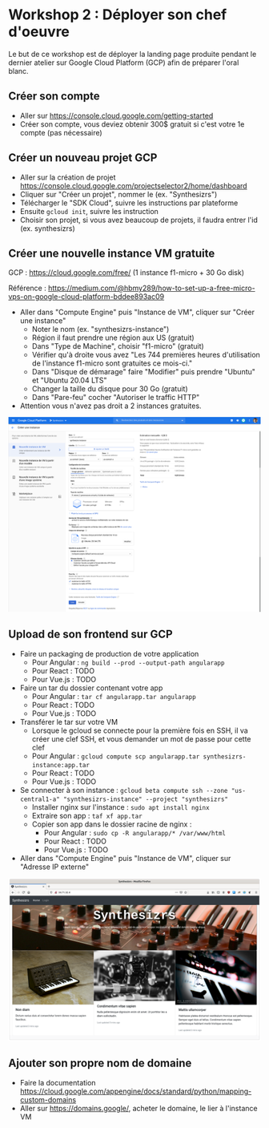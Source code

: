 # Workshop 2 : Déployer son chef d'oeuvre

Le but de ce workshop est de déployer la landing page produite pendant le dernier atelier sur Google Cloud Platform (GCP) afin de préparer l'oral blanc.

## Créer son compte

- Aller sur https://console.cloud.google.com/getting-started
- Créer son compte, vous deviez obtenir 300$ gratuit si c'est votre 1e compte (pas nécessaire)

## Créer un nouveau projet GCP

- Aller sur la création de projet https://console.cloud.google.com/projectselector2/home/dashboard
- Cliquer sur "Créer un projet", nommer le (ex. "Synthesizrs")
- Télécharger le "SDK Cloud", suivre les instructions par plateforme
- Ensuite `gcloud init`, suivre les instruction
- Choisir son projet, si vous avez beaucoup de projets, il faudra entrer l'id (ex. synthesizrs)

## Créer une nouvelle instance VM gratuite

GCP : https://cloud.google.com/free/ (1 instance f1-micro + 30 Go disk)

Référence : https://medium.com/@hbmy289/how-to-set-up-a-free-micro-vps-on-google-cloud-platform-bddee893ac09 

- Aller dans "Compute Engine" puis "Instance de VM", cliquer sur "Créer une instance"
    - Noter le nom (ex. "synthesizrs-instance")
    - Région il faut prendre une région aux US (gratuit) 
    - Dans "Type de Machine", choisir "f1-micro" (gratuit)
    - Vérifier qu'à droite vous avez "Les 744 premières heures d'utilisation de l'instance f1-micro sont gratuites ce mois-ci."
    - Dans "Disque de démarage" faire "Modifier" puis prendre "Ubuntu" et "Ubuntu 20.04 LTS"
    - Changer la taille du disque pour 30 Go (gratuit)
    - Dans "Pare-feu" cocher "Autoriser le traffic HTTP"
- Attention vous n'avez pas droit a 2 instances gratuites.

![Workshop Deploy GCP create instance](./workshop-deploy-project-create-instance.png)

## Upload de son frontend sur GCP

- Faire un packaging de production de votre application
    - Pour Angular : `ng build --prod --output-path angularapp`
    - Pour React : TODO
    - Pour Vue.js : TODO
- Faire un tar du dossier contenant votre app
    - Pour Angular : `tar cf angularapp.tar angularapp`
    - Pour React : TODO
    - Pour Vue.js : TODO
- Transférer le tar sur votre VM
    - Lorsque le gcloud se connecte pour la première fois en SSH, il va créer une clef SSH, et vous demander un mot de passe pour cette clef
    - Pour Angular : `gcloud compute scp angularapp.tar synthesizrs-instance:app.tar`
    - Pour React : TODO
    - Pour Vue.js : TODO
- Se connecter à son instance : `gcloud beta compute ssh --zone "us-central1-a" "synthesizrs-instance" --project "synthesizrs"`
    - Installer nginx sur l'instance : `sudo apt install nginx`
    - Extraire son app : `taf xf app.tar`
    - Copier son app dans le dossier racine de nginx :
        - Pour Angular : `sudo cp -R angularapp/* /var/www/html`
        - Pour React : TODO
        - Pour Vue.js : TODO
- Aller dans "Compute Engine" puis "Instance de VM", cliquer sur "Adresse IP externe"

![Workshop Deploy GCP deploy done](./workshop-deploy-project-deploy-done.png)

## Ajouter son propre nom de domaine

- Faire la documentation https://cloud.google.com/appengine/docs/standard/python/mapping-custom-domains
- Aller sur https://domains.google/, acheter le domaine, le lier à l'instance VM
